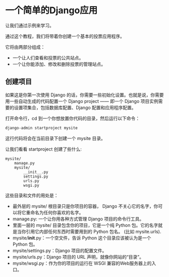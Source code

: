 # 一个简单的Django应用

让我们通过示例来学习。

通过这个教程，我们将带着你创建一个基本的投票应用程序。

它将由两部分组成：

* 一个让人们查看和投票的公共站点。
* 一个让你能添加、修改和删除投票的管理站点。

## 创建项目

如果这是你第一次使用 Django 的话，你需要一些初始化设置。也就是说，你需要用一些自动生成的代码配置一个 Django project —— 即一个 Django 项目实例需要的设置项集合，包括数据库配置、Django 配置和应用程序配置。

打开命令行，cd 到一个你想放置你代码的目录，然后运行以下命令：

```sh
django-admin startproject mysite
```

这行代码将会在当前目录下创建一个 mysite 目录。

让我们看看 startproject 创建了些什么:

```shell
mysite/
    manage.py
    mysite/
        __init__.py
        settings.py
        urls.py
        wsgi.py
```

这些目录和文件的用处是：

* 最外层的 mysite/ 根目录只是你项目的容器， Django 不关心它的名字，你可以将它重命名为任何你喜欢的名字。
* manage.py: 一个让你用各种方式管理 Django 项目的命令行工具。
* 里面一层的 mysite/ 目录包含你的项目，它是一个纯 Python 包。它的名字就是当你引用它内部任何东西时需要用到的 Python 包名。 (比如 mysite.urls).
* mysite/__init__.py：一个空文件，告诉 Python 这个目录应该被认为是一个 Python 包。
* mysite/settings.py：Django 项目的配置文件。
* mysite/urls.py：Django 项目的 URL 声明，就像你网站的“目录”。
* mysite/wsgi.py：作为你的项目的运行在 WSGI 兼容的Web服务器上的入口。
